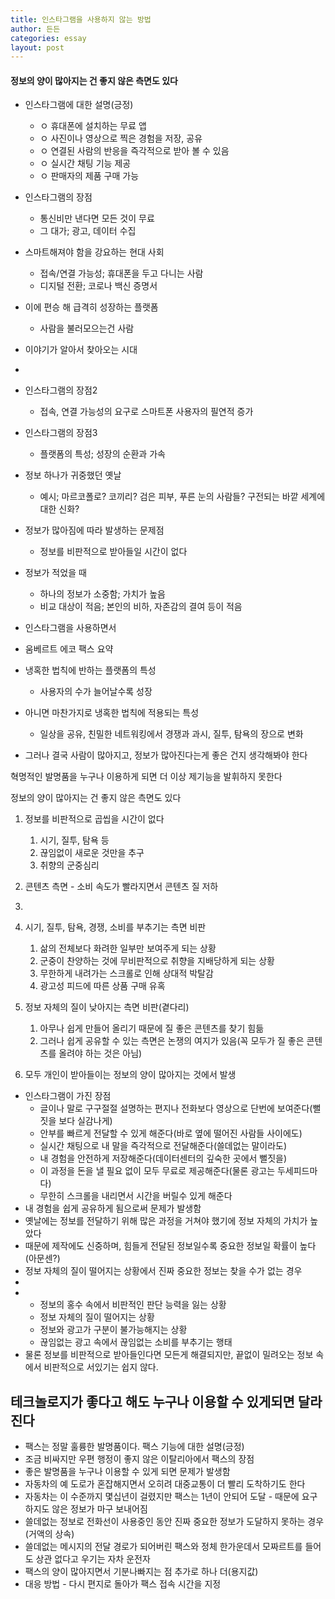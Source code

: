 ```yaml
---
title: 인스타그램을 사용하지 않는 방법
author: 든든
categories: essay
layout: post
---
```


#### 정보의 양이 많아지는 건 좋지 않은 측면도 있다

- 인스타그램에 대한 설명(긍정)
    - ㅇ 휴대폰에 설치하는 무료 앱
    - ㅇ 사진이나 영상으로 찍은 경험을 저장, 공유
    - ㅇ 연결된 사람의 반응을 즉각적으로 받아 볼 수 있음
    - ㅇ 실시간 채팅 기능 제공
    - ㅇ 판매자의 제품 구매 가능

- 인스타그램의 장점
    - 통신비만 낸다면 모든 것이 무료
    - 그 대가; 광고, 데이터 수집

- 스마트해져야 함을 강요하는 현대 사회
    - 접속/연결 가능성; 휴대폰을 두고 다니는 사람
    - 디지털 전환; 코로나 백신 증명서

- 이에 편승 해 급격히 성장하는 플랫폼
    - 사람을 불러모으는건 사람

- 이야기가 알아서 찾아오는 시대

- 





- 인스타그램의 장점2
    - 접속, 연결 가능성의 요구로 스마트폰 사용자의 필연적 증가
- 인스타그램의 장점3
    - 플랫폼의 특성; 성장의 순환과 가속

- 정보 하나가 귀중했던 옛날
    - 예시; 마르코폴로? 코끼리? 검은 피부, 푸른 눈의 사람들? 구전되는 바깥 세계에 대한 신화?

- 정보가 많아짐에 따라 발생하는 문제점
    - 정보를 비판적으로 받아들일 시간이 없다
- 정보가 적었을 때
    - 하나의 정보가 소중함; 가치가 높음
    - 비교 대상이 적음; 본인의 비하, 자존감의 결여 등이 적음

- 인스타그램을 사용하면서
    

- 움베르트 에코 팩스 요약

- 냉혹한 법칙에 반하는 플랫폼의 특성
    - 사용자의 수가 늘어날수록 성장

- 아니면 마찬가지로 냉혹한 법칙에 적용되는 특성
    - 일상을 공유, 친밀한 네트워킹에서 경쟁과 과시, 질투, 탐욕의 장으로 변화

- 그러나 결국 사람이 많아지고, 정보가 많아진다는게 좋은 건지 생각해봐야 한다

혁명적인 발명품을 누구나 이용하게 되면 더 이상 제기능을 발휘하지 못한다

정보의 양이 많아지는 건 좋지 않은 측면도 있다
1. 정보를 비판적으로 곱씹을 시간이 없다
    1. 시기, 질투, 탐욕 등
    2. 끊임없이 새로운 것만을 추구
    3. 취향의 군중심리
2. 콘텐츠 측면 - 소비 속도가 빨라지면서 콘텐츠 질 저하
3. 


1. 시기, 질투, 탐욕, 경쟁, 소비를 부추기는 측면 비판
    1. 삶의 전체보다 화려한 일부만 보여주게 되는 상황
    2. 군중이 찬양하는 것에 무비판적으로 취향을 지배당하게 되는 상황
    3. 무한하게 내려가는 스크롤로 인해 상대적 박탈감
    4. 광고성 피드에 따른 상품 구매 유혹
2. 정보 자체의 질이 낮아지는 측면 비판(곁다리)
    1. 아무나 쉽게 만들어 올리기 때문에 질 좋은 콘텐츠를 찾기 힘듦
    2. 그러나 쉽게 공유할 수 있는 측면은 논쟁의 여지가 있음(꼭 모두가 질 좋은 콘텐츠를 올려야 하는 것은 아님)
3. 모두 개인이 받아들이는 정보의 양이 많아지는 것에서 발생

- 인스타그램이 가진 장점
    - 글이나 말로 구구절절 설명하는 편지나 전화보다 영상으로 단번에 보여준다(뻘짓을 보다 실감나게)
    - 안부를 빠르게 전달할 수 있게 해준다(바로 옆에 떨어진 사람들 사이에도)
    - 실시간 채팅으로 내 말을 즉각적으로 전달해준다(쓸데없는 말이라도)
    - 내 경험을 안전하게 저장해준다(데이터센터의 깊숙한 곳에서 뻘짓을)
    - 이 과정을 돈을 낼 필요 없이 모두 무료로 제공해준다(물론 광고는 두세피드마다)
    - 무한히 스크롤을 내리면서 시간을 버릴수 있게 해준다
- 내 경험을 쉽게 공유하게 됨으로써 문제가 발생함
- 옛날에는 정보를 전달하기 위해 많은 과정을 거쳐야 했기에 정보 자체의 가치가 높았다
- 때문에 제작에도 신중하며, 힘들게 전달된 정보일수록 중요한 정보일 확률이 높다(아문센?)
- 정보 자체의 질이 떨어지는 상황에서 진짜 중요한 정보는 찾을 수가 없는 경우
- 
- 
    - 정보의 홍수 속에서 비판적인 판단 능력을 잃는 상황
    - 정보 자체의 질이 떨어지는 상황
    - 정보와 광고가 구분이 불가능해지는 상황
    - 끊임없는 광고 속에서 끊임없는 소비를 부추기는 행태
- 물론 정보를 비판적으로 받아들인다면 모든게 해결되지만, 끝없이 밀려오는 정보 속에서 비판적으로 서있기는 쉽지 않다.

## 테크놀로지가 좋다고 해도 누구나 이용할 수 있게되면 달라진다
- 팩스는 정말 훌륭한 발명품이다. 팩스 기능에 대한 설명(긍정)
- 조금 비싸지만 우편 행정이 좋지 않은 이탈리아에서 팩스의 장점
- 좋은 발명품을 누구나 이용할 수 있게 되면 문제가 발생함
- 자동차의 예 도로가 혼잡해지면서 오히려 대중교통이 더 빨리 도착하기도 한다
- 자동차는 이 수준까지 몇십년이 걸렸지만 팩스는 1년이 안되어 도달 - 때문에 요구하지도 않은 정보가 마구 보내어짐
- 쓸데없는 정보로 전화선이 사용중인 동안 진짜 중요한 정보가 도달하지 못하는 경우(거액의 상속)
- 쓸데없는 메시지의 전달 경로가 되어버린 팩스와 정체 한가운데서 모짜르트를 들어도 상관 없다고 우기는 자차 운전자
- 팩스의 양이 많아지면서 기분나빠지는 점 추가로 하나 더(용지값)
- 대응 방법 - 다시 편지로 돌아가 팩스 접속 시간을 지정
